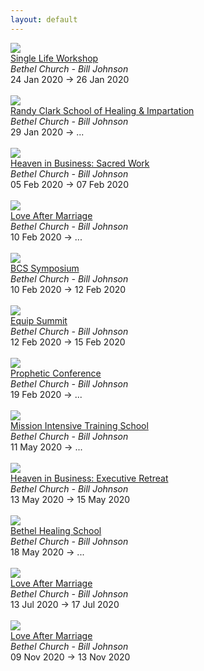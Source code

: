 ```yaml
---
layout: default
---
```


<a target='_blank' href='https://www.bethel.com/events/slwjan2020/'><img src='https://www.bethel.com/content/uploads/2019/11/SingleLifeWorskhop-Thumbnail1-599x439.jpg'></a><br><a target='_blank' href='https://www.bethel.com/events/slwjan2020/'>Single Life Workshop</a><br><i>Bethel Church - Bill Johnson</i><br>24 Jan 2020 -> 26 Jan 2020<br><br><a target='_blank' href='https://www.bethel.com/events/randyclark2020/'><img src='https://www.bethel.com/content/uploads/2019/10/2019-RandyClarkHealingSchool-BethelcomThumb-600x440-599x439.jpg'></a><br><a target='_blank' href='https://www.bethel.com/events/randyclark2020/'>Randy Clark School of Healing & Impartation</a><br><i>Bethel Church - Bill Johnson</i><br>29 Jan 2020 -> ...<br><br><a target='_blank' href='https://www.bethel.com/events/sacredwork/'><img src='https://www.bethel.com/content/uploads/2019/10/SacredWork2020-thumb-599x439.jpg'></a><br><a target='_blank' href='https://www.bethel.com/events/sacredwork/'>Heaven in Business: Sacred Work</a><br><i>Bethel Church - Bill Johnson</i><br>05 Feb 2020 -> 07 Feb 2020<br><br><a target='_blank' href='https://www.bethel.com/events/lamfeb/'><img src='https://www.bethel.com/content/uploads/2019/12/LoveAfterMarriage2019-eventthumbnail-599x439.jpg'></a><br><a target='_blank' href='https://www.bethel.com/events/lamfeb/'>Love After Marriage</a><br><i>Bethel Church - Bill Johnson</i><br>10 Feb 2020 -> ...<br><br><a target='_blank' href='https://www.bethel.com/events/symposium/'><img src='https://www.bethel.com/content/uploads/2019/10/BCSthumb-599x599.jpg'></a><br><a target='_blank' href='https://www.bethel.com/events/symposium/'>BCS Symposium</a><br><i>Bethel Church - Bill Johnson</i><br>10 Feb 2020 -> 12 Feb 2020<br><br><a target='_blank' href='https://www.bethel.com/events/equipsummit/'><img src='https://www.bethel.com/content/uploads/2019/10/EquipSummit2020thumb-599x439.jpg'></a><br><a target='_blank' href='https://www.bethel.com/events/equipsummit/'>Equip Summit</a><br><i>Bethel Church - Bill Johnson</i><br>12 Feb 2020 -> 15 Feb 2020<br><br><a target='_blank' href='https://www.bethel.com/events/prophetic/'><img src='https://www.bethel.com/content/uploads/2019/09/2020-PropheticConference-EventThumbnail-1-599x439.jpg'></a><br><a target='_blank' href='https://www.bethel.com/events/prophetic/'>Prophetic Conference</a><br><i>Bethel Church - Bill Johnson</i><br>19 Feb 2020 -> ...<br><br><a target='_blank' href='https://www.bethel.com/events/mission-intensive-training-school-2/'><img src='https://www.bethel.com/content/uploads/2019/09/2019-MissionsIntensiveTraining-BethelEventThumb-600x440-599x439.jpg'></a><br><a target='_blank' href='https://www.bethel.com/events/mission-intensive-training-school-2/'>Mission Intensive Training School</a><br><i>Bethel Church - Bill Johnson</i><br>11 May 2020 -> ...<br><br><a target='_blank' href='https://www.bethel.com/events/hibspringretreat/'><img src='https://www.bethel.com/content/uploads/2019/11/Executive-Retreat-Spring-2020-thumb-599x439.jpg'></a><br><a target='_blank' href='https://www.bethel.com/events/hibspringretreat/'>Heaven in Business: Executive Retreat</a><br><i>Bethel Church - Bill Johnson</i><br>13 May 2020 -> 15 May 2020<br><br><a target='_blank' href='https://www.bethel.com/events/bethelhealingschool/'><img src='https://www.bethel.com/content/uploads/2019/12/BethelHealingSchool2020-thumb-599x439.jpg'></a><br><a target='_blank' href='https://www.bethel.com/events/bethelhealingschool/'>Bethel Healing School</a><br><i>Bethel Church - Bill Johnson</i><br>18 May 2020 -> ...<br><br><a target='_blank' href='https://www.bethel.com/events/lamjuly/'><img src='https://www.bethel.com/content/uploads/2019/12/LoveAfterMarriage2019-eventthumbnail-599x439.jpg'></a><br><a target='_blank' href='https://www.bethel.com/events/lamjuly/'>Love After Marriage</a><br><i>Bethel Church - Bill Johnson</i><br>13 Jul 2020 -> 17 Jul 2020<br><br><a target='_blank' href='https://www.bethel.com/events/lamnov/'><img src='https://www.bethel.com/content/uploads/2019/12/LoveAfterMarriage2019-eventthumbnail-599x439.jpg'></a><br><a target='_blank' href='https://www.bethel.com/events/lamnov/'>Love After Marriage</a><br><i>Bethel Church - Bill Johnson</i><br>09 Nov 2020 -> 13 Nov 2020<br><br>
